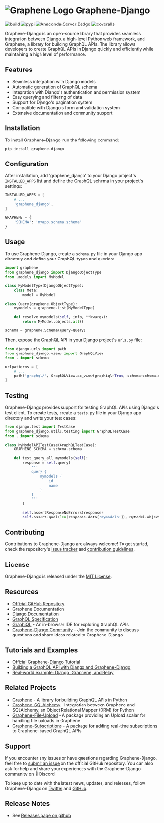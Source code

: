 # ![Graphene Logo](http://graphene-python.org/favicon.png) Graphene-Django

[![build][build-image]][build-url]
[![pypi][pypi-image]][pypi-url]
[![Anaconda-Server Badge][conda-image]][conda-url]
[![coveralls][coveralls-image]][coveralls-url]

[build-image]: https://github.com/graphql-python/graphene-django/workflows/Tests/badge.svg
[build-url]: https://github.com/graphql-python/graphene-django/actions
[pypi-image]: https://img.shields.io/pypi/v/graphene-django.svg?style=flat
[pypi-url]: https://pypi.org/project/graphene-django/
[coveralls-image]: https://coveralls.io/repos/github/graphql-python/graphene-django/badge.svg?branch=master
[coveralls-url]: https://coveralls.io/github/graphql-python/graphene-django?branch=master
[conda-image]: https://img.shields.io/conda/vn/conda-forge/graphene-django.svg
[conda-url]: https://anaconda.org/conda-forge/graphene-django

Graphene-Django is an open-source library that provides seamless integration between Django, a high-level Python web framework, and Graphene, a library for building GraphQL APIs. The library allows developers to create GraphQL APIs in Django quickly and efficiently while maintaining a high level of performance.

## Features

* Seamless integration with Django models
* Automatic generation of GraphQL schema
* Integration with Django's authentication and permission system
* Easy querying and filtering of data
* Support for Django's pagination system
* Compatible with Django's form and validation system
* Extensive documentation and community support

## Installation

To install Graphene-Django, run the following command:

```
pip install graphene-django
```

## Configuration

After installation, add 'graphene_django' to your Django project's `INSTALLED_APPS` list and define the GraphQL schema in your project's settings:

```python
INSTALLED_APPS = [
    # ...
    'graphene_django',
]

GRAPHENE = {
    'SCHEMA': 'myapp.schema.schema'
}
```

## Usage

To use Graphene-Django, create a `schema.py` file in your Django app directory and define your GraphQL types and queries:

```python
import graphene
from graphene_django import DjangoObjectType
from .models import MyModel

class MyModelType(DjangoObjectType):
    class Meta:
        model = MyModel

class Query(graphene.ObjectType):
    mymodels = graphene.List(MyModelType)

    def resolve_mymodels(self, info, **kwargs):
        return MyModel.objects.all()

schema = graphene.Schema(query=Query)
```

Then, expose the GraphQL API in your Django project's `urls.py` file:

```python
from django.urls import path
from graphene_django.views import GraphQLView
from . import schema

urlpatterns = [
    # ...
    path('graphql/', GraphQLView.as_view(graphiql=True, schema=schema.schema)),
]
```

## Testing

Graphene-Django provides support for testing GraphQL APIs using Django's test client. To create tests, create a `tests.py` file in your Django app directory and write your test cases:

```python
from django.test import TestCase
from graphene_django.utils.testing import GraphQLTestCase
from . import schema

class MyModelAPITestCase(GraphQLTestCase):
    GRAPHENE_SCHEMA = schema.schema

    def test_query_all_mymodels(self):
        response = self.query(
            '''
            query {
                mymodels {
                    id
                    name
                }
            }
            '''
        )

        self.assertResponseNoErrors(response)
        self.assertEqual(len(response.data['mymodels']), MyModel.objects.count())
```

## Contributing

Contributions to Graphene-Django are always welcome! To get started, check the repository's [issue tracker](https://github.com/graphql-python/graphene-django/issues) and [contribution guidelines](https://github.com/graphql-python/graphene-django/blob/master/CONTRIBUTING.md).

## License

Graphene-Django is released under the [MIT License](https://github.com/graphql-python/graphene-django/blob/master/LICENSE).

## Resources

* [Official GitHub Repository](https://github.com/graphql-python/graphene-django)
* [Graphene Documentation](http://docs.graphene-python.org/en/latest/)
* [Django Documentation](https://docs.djangoproject.com/en/stable/)
* [GraphQL Specification](https://spec.graphql.org/)
* [GraphiQL](https://github.com/graphql/graphiql) - An in-browser IDE for exploring GraphQL APIs
* [Graphene-Django Community](https://spectrum.chat/graphene) - Join the community to discuss questions and share ideas related to Graphene-Django

## Tutorials and Examples

* [Official Graphene-Django Tutorial](https://docs.graphene-python.org/projects/django/en/latest/tutorial-plain/)
* [Building a GraphQL API with Django and Graphene-Django](https://www.howtographql.com/graphql-python/0-introduction/)
* [Real-world example: Django, Graphene, and Relay](https://github.com/graphql-python/swapi-graphene)

## Related Projects

* [Graphene](https://github.com/graphql-python/graphene) - A library for building GraphQL APIs in Python
* [Graphene-SQLAlchemy](https://github.com/graphql-python/graphene-sqlalchemy) - Integration between Graphene and SQLAlchemy, an Object Relational Mapper (ORM) for Python
* [Graphene-File-Upload](https://github.com/lmcgartland/graphene-file-upload) - A package providing an Upload scalar for handling file uploads in Graphene
* [Graphene-Subscriptions](https://github.com/graphql-python/graphene-subscriptions) - A package for adding real-time subscriptions to Graphene-based GraphQL APIs

## Support

If you encounter any issues or have questions regarding Graphene-Django, feel free to [submit an issue](https://github.com/graphql-python/graphene-django/issues/new) on the official GitHub repository. You can also ask for help and share your experiences with the Graphene-Django community on [💬 Discord](https://discord.gg/Fftt273T79)

To keep up to date with the latest news, updates, and releases, follow Graphene-Django on [Twitter](https://twitter.com/graphene_python) and [GitHub](https://github.com/graphql-python/graphene-django).

## Release Notes

* See [Releases page on github](https://github.com/graphql-python/graphene-django/releases)
